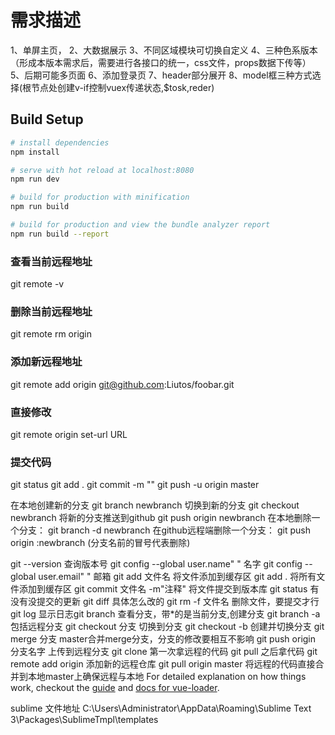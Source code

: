 # 需求描述
1、单屏主页，
2、大数据展示
3、不同区域模块可切换自定义
4、三种色系版本（形成本版本需求后，需要进行各接口的统一，css文件，props数据下传等）
5、后期可能多页面
6、添加登录页
7、header部分展开
8、model框三种方式选择(根节点处创建v-if控制vuex传递状态,$tosk,reder)

## Build Setup

``` bash
# install dependencies
npm install

# serve with hot reload at localhost:8080
npm run dev

# build for production with minification
npm run build

# build for production and view the bundle analyzer report
npm run build --report
```
### 查看当前远程地址
git remote -v
### 删除当前远程地址
git remote rm origin
### 添加新远程地址
git remote add origin git@github.com:Liutos/foobar.git
### 直接修改
git remote origin set-url URL

### 提交代码
git status
git add .
git commit -m ""
git push -u origin master

在本地创建新的分支 git branch newbranch
切换到新的分支 git checkout newbranch
将新的分支推送到github git push origin newbranch
在本地删除一个分支： git branch -d newbranch
在github远程端删除一个分支： git push origin :newbranch (分支名前的冒号代表删除)

git --version   查询版本号
git config --global user.name" "    名字
git config --global user.email" "   邮箱
git add 文件名 将文件添加到缓存区
git add .   将所有文件添加到缓存区
git commit 文件名 -m"注释"   将文件提交到版本库
git status  有没有没提交的更新
git diff    具体怎么改的
git rm -f 文件名   删除文件，要提交才行
git log 显示日志git branch  查看分支，带*的是当前分支,创建分支
git branch -a   包括远程分支
git checkout 分支 切换到分支
git checkout -b 创建并切换分支
git merge 分支    master合并merge分支，分支的修改要相互不影响
git push origin 分支名字    上传到远程分支
git clone   第一次拿远程的代码
git pull    之后拿代码
git remote add origin 添加新的远程仓库
git pull origin master  将远程的代码直接合并到本地master上确保远程与本地 
For detailed explanation on how things work, checkout the [guide](http://vuejs-templates.github.io/webpack/) and [docs for vue-loader](http://vuejs.github.io/vue-loader).

sublime 文件地址
C:\Users\Administrator\AppData\Roaming\Sublime Text 3\Packages\SublimeTmpl\templates